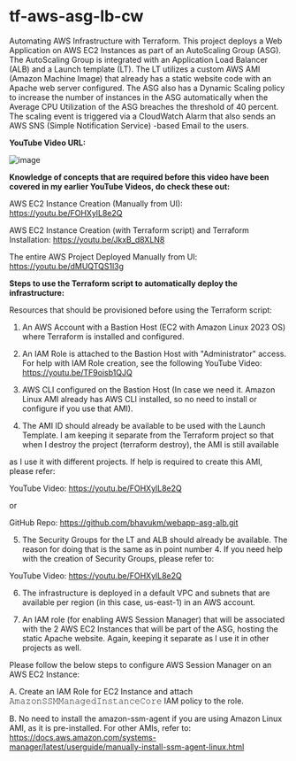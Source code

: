 # tf-aws-asg-lb-cw
Automating AWS Infrastructure with Terraform. This project deploys a Web Application on AWS EC2 Instances as part of an AutoScaling Group (ASG). The AutoScaling Group is integrated with an Application Load Balancer (ALB) and a Launch template (LT). The LT utilizes a custom AWS AMI (Amazon Machine Image) that already has a static website code with an Apache web server configured. The ASG also has a Dynamic Scaling policy to increase the number of instances in the ASG automatically when the Average CPU Utilization of the ASG breaches the threshold of 40 percent. The scaling event is triggered via a CloudWatch Alarm that also sends an AWS SNS (Simple Notification Service) -based Email to the users.

**YouTube Video URL:**

![image](https://github.com/user-attachments/assets/c65bda41-84be-45b6-bb74-74add555c2b9)

**Knowledge of concepts that are required before this video have been covered in my earlier YouTube Videos, do check these out:**

AWS EC2 Instance Creation (Manually from UI): https://youtu.be/FOHXylL8e2Q

AWS EC2 Instance Creation (with Terraform script) and Terraform Installation: https://youtu.be/JkxB_d8XLN8

The entire AWS Project Deployed Manually from UI: https://youtu.be/dMUQTQS1l3g

**Steps to use the Terraform script to automatically deploy the infrastructure:**

Resources that should be provisioned before using the Terraform script:

1. An AWS Account with a Bastion Host (EC2 with Amazon Linux 2023 OS) where Terraform is installed and configured.

2. An IAM Role is attached to the Bastion Host with "Administrator" access. For help with IAM Role creation, see the following YouTube Video: https://youtu.be/TF9oisb1QJQ

3. AWS CLI configured on the Bastion Host (In case we need it. Amazon Linux AMI already has AWS CLI installed, so no need to install or configure if you use that AMI).

4. The AMI ID should already be available to be used with the Launch Template. I am keeping it separate from the Terraform project so that when I destroy the project (terraform destroy), the AMI is still available

as I use it with different projects. If help is required to create this AMI, please refer:

YouTube Video: https://youtu.be/FOHXylL8e2Q

or

GitHub Repo: https://github.com/bhavukm/webapp-asg-alb.git

5. The Security Groups for the LT and ALB should already be available. The reason for doing that is the same as in point number 4. If you need help with the creation of Security Groups, please refer to:

YouTube Video: https://youtu.be/FOHXylL8e2Q

6. The infrastructure is deployed in a default VPC and subnets that are available per region (in this case, us-east-1) in an AWS account.

7. An IAM role (for enabling AWS Session Manager) that will be associated with the 2 AWS EC2 Instances that will be part of the ASG, hosting the static Apache website. Again, keeping it separate as I use it in other projects as well.

Please follow the below steps to configure AWS Session Manager on an AWS EC2 Instance:

   A. Create an IAM Role for EC2 Instance and attach 𝙰𝚖𝚊𝚣𝚘𝚗𝚂𝚂𝙼𝙼𝚊𝚗𝚊𝚐𝚎𝚍𝙸𝚗𝚜𝚝𝚊𝚗𝚌𝚎𝙲𝚘𝚛𝚎 IAM policy to the role.

   B. No need to install the amazon-ssm-agent if you are using Amazon Linux AMI, as it is pre-installed. For other AMIs, refer to: https://docs.aws.amazon.com/systems-manager/latest/userguide/manually-install-ssm-agent-linux.html
